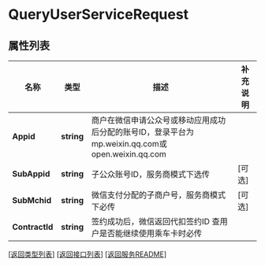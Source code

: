 # QueryUserServiceRequest

## 属性列表

名称 | 类型 | 描述 | 补充说明
------------ | ------------- | ------------- | -------------
**Appid** | **string** | 商户在微信申请公众号或移动应用成功后分配的账号ID，登录平台为mp.weixin.qq.com或open.weixin.qq.com | 
**SubAppid** | **string** | 子公众账号ID，服务商模式下选传 | [可选] 
**SubMchid** | **string** | 微信支付分配的子商户号，服务商模式下必传 | [可选] 
**ContractId** | **string** | 签约成功后，微信返回代扣签约ID 查用户是否能继续使用乘车卡时必传 | 

[\[返回类型列表\]](README.md#类型列表)
[\[返回接口列表\]](README.md#接口列表)
[\[返回服务README\]](README.md)


